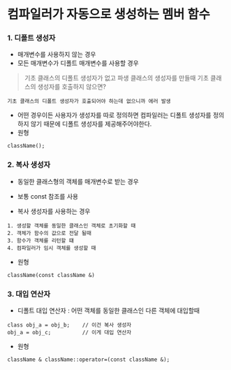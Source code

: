 # 컴파일러가 자동으로 생성하는 멤버 함수

### 1. 디폴트 생성자

- 매개변수를 사용하지 않는 경우
- 모든 매개변수가 디폴트 매개변수를 사용할 경우


> 기초 클래스의 디폴트 생성자가 없고 파생 클래스의 생성자를 만들때 기초 클래스의 생성자를 호출하지 않으면?
```
기초 클래스의 디폴트 생성자가 호출되어야 하는데 없으니까 에러 발생
```

- 어떤 경우이든 사용자가 생성자를 따로 정의하면 컴파일러는 디폴트 생성자를 정의하지 않기 때문에 디폴트 생성자를 제공해주어야한다.
- 원형
```
className();
```


### 2. 복사 생성자

- 동일한 클래스형의 객체를 매개변수로 받는 경우
- 보통 const 참조를 사용


- 복사 생성자를 사용하는 경우
```
1. 생성할 객체를 동일한 클래스인 객체로 초기화할 때
2. 객체가 함수의 값으로 전달 될때
3. 함수가 객체를 리턴할 떄
4. 컴파일러가 임시 객체를 생성할 때
```

- 원형
```
className(const className &)
```


### 3. 대입 연산자

- 디폴트 대입 연산자 : 어떤 객체를 동일한 클래스인 다른 객체에 대입할때
```
class obj_a = obj_b;	// 이건 복사 생성자
obj_a = obj_c;			// 이게 대입 연산자
```

- 원형
```
className & className::operator=(const className &);
```